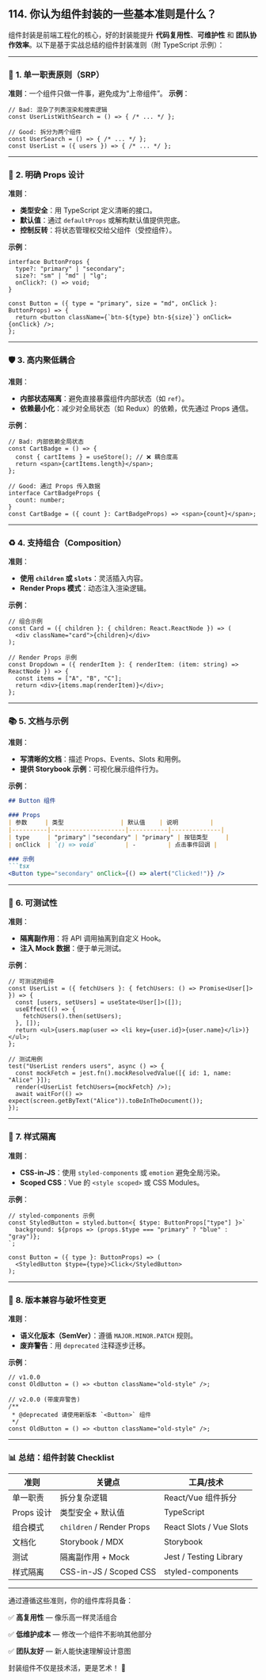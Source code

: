 ## 114. 你认为组件封装的一些基本准则是什么？

组件封装是前端工程化的核心，好的封装能提升 **代码复用性**、**可维护性** 和 **团队协作效率**。以下是基于实战总结的组件封装准则（附 TypeScript 示例）：

---

### 🧩 **1. 单一职责原则（SRP）**
**准则**：一个组件只做一件事，避免成为“上帝组件”。
**示例**：
```tsx
// Bad: 混杂了列表渲染和搜索逻辑
const UserListWithSearch = () => { /* ... */ };

// Good: 拆分为两个组件
const UserSearch = () => { /* ... */ };
const UserList = ({ users }) => { /* ... */ };
```

---

### 🔌 **2. 明确 Props 设计**
**准则**：
- **类型安全**：用 TypeScript 定义清晰的接口。
- **默认值**：通过 `defaultProps` 或解构默认值提供兜底。
- **控制反转**：将状态管理权交给父组件（受控组件）。

**示例**：
```tsx
interface ButtonProps {
  type?: "primary" | "secondary";
  size?: "sm" | "md" | "lg";
  onClick?: () => void;
}

const Button = ({ type = "primary", size = "md", onClick }: ButtonProps) => {
  return <button className={`btn-${type} btn-${size}`} onClick={onClick} />;
};
```

---

### 🛡️ **3. 高内聚低耦合**
**准则**：
- **内部状态隔离**：避免直接暴露组件内部状态（如 `ref`）。
- **依赖最小化**：减少对全局状态（如 Redux）的依赖，优先通过 Props 通信。

**示例**：
```tsx
// Bad: 内部依赖全局状态
const CartBadge = () => {
  const { cartItems } = useStore(); // ❌ 耦合度高
  return <span>{cartItems.length}</span>;
};

// Good: 通过 Props 传入数据
interface CartBadgeProps {
  count: number;
}
const CartBadge = ({ count }: CartBadgeProps) => <span>{count}</span>;
```

---

### ♻️ **4. 支持组合（Composition）**
**准则**：
- **使用 `children` 或 `slots`**：灵活插入内容。
- **Render Props 模式**：动态注入渲染逻辑。

**示例**：
```tsx
// 组合示例
const Card = ({ children }: { children: React.ReactNode }) => (
  <div className="card">{children}</div>
);

// Render Props 示例
const Dropdown = ({ renderItem }: { renderItem: (item: string) => ReactNode }) => {
  const items = ["A", "B", "C"];
  return <div>{items.map(renderItem)}</div>;
};
```

---

### 📚 **5. 文档与示例**
**准则**：
- **写清晰的文档**：描述 Props、Events、Slots 和用例。
- **提供 Storybook 示例**：可视化展示组件行为。

**示例**：
```markdown
## Button 组件

### Props
| 参数     | 类型                | 默认值    | 说明         |
|----------|---------------------|-----------|--------------|
| type     | "primary"｜"secondary" | "primary" | 按钮类型     |
| onClick  | `() => void`        | -         | 点击事件回调 |

### 示例
```tsx
<Button type="secondary" onClick={() => alert("Clicked!")} />
```

---

### 🧪 **6. 可测试性**
**准则**：
- **隔离副作用**：将 API 调用抽离到自定义 Hook。
- **注入 Mock 数据**：便于单元测试。

**示例**：
```tsx
// 可测试的组件
const UserList = ({ fetchUsers }: { fetchUsers: () => Promise<User[]> }) => {
  const [users, setUsers] = useState<User[]>([]);
  useEffect(() => {
    fetchUsers().then(setUsers);
  }, []);
  return <ul>{users.map(user => <li key={user.id}>{user.name}</li>)}</ul>;
};

// 测试用例
test("UserList renders users", async () => {
  const mockFetch = jest.fn().mockResolvedValue([{ id: 1, name: "Alice" }]);
  render(<UserList fetchUsers={mockFetch} />);
  await waitFor(() => expect(screen.getByText("Alice")).toBeInTheDocument());
});
```

---

### 🎨 **7. 样式隔离**
**准则**：
- **CSS-in-JS**：使用 `styled-components` 或 `emotion` 避免全局污染。
- **Scoped CSS**：Vue 的 `<style scoped>` 或 CSS Modules。

**示例**：
```tsx
// styled-components 示例
const StyledButton = styled.button<{ $type: ButtonProps["type"] }>`
  background: ${props => (props.$type === "primary" ? "blue" : "gray")};
`;

const Button = ({ type }: ButtonProps) => (
  <StyledButton $type={type}>Click</StyledButton>
);
```

---

### 🔄 **8. 版本兼容与破坏性变更**
**准则**：
- **语义化版本（SemVer）**：遵循 `MAJOR.MINOR.PATCH` 规则。
- **废弃警告**：用 `deprecated` 注释逐步迁移。

**示例**：
```tsx
// v1.0.0
const OldButton = () => <button className="old-style" />;

// v2.0.0 (带废弃警告)
/**
 * @deprecated 请使用新版本 `<Button>` 组件
 */
const OldButton = () => <button className="old-style" />;
```

---

### 📊 **总结：组件封装 Checklist**
| 准则                | 关键点                          | 工具/技术               |
|---------------------|--------------------------------|------------------------|
| 单一职责            | 拆分复杂逻辑                   | React/Vue 组件拆分      |
| Props 设计          | 类型安全 + 默认值              | TypeScript             |
| 组合模式            | `children` / Render Props      | React Slots / Vue Slots |
| 文档化              | Storybook / MDX                | Storybook              |
| 测试                | 隔离副作用 + Mock              | Jest / Testing Library |
| 样式隔离            | CSS-in-JS / Scoped CSS         | styled-components      |

---

通过遵循这些准则，你的组件库将具备：

✅ **高复用性** — 像乐高一样灵活组合

✅ **低维护成本** — 修改一个组件不影响其他部分

✅ **团队友好** — 新人能快速理解设计意图

封装组件不仅是技术活，更是艺术！ 🎨